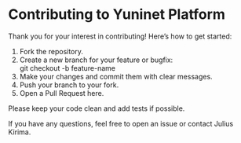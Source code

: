﻿# Contributing to Yuninet Platform

Thank you for your interest in contributing! Here’s how to get started:

1. Fork the repository.
2. Create a new branch for your feature or bugfix:  
   git checkout -b feature-name
3. Make your changes and commit them with clear messages.
4. Push your branch to your fork.
5. Open a Pull Request here.

Please keep your code clean and add tests if possible.

If you have any questions, feel free to open an issue or contact Julius Kirima.
